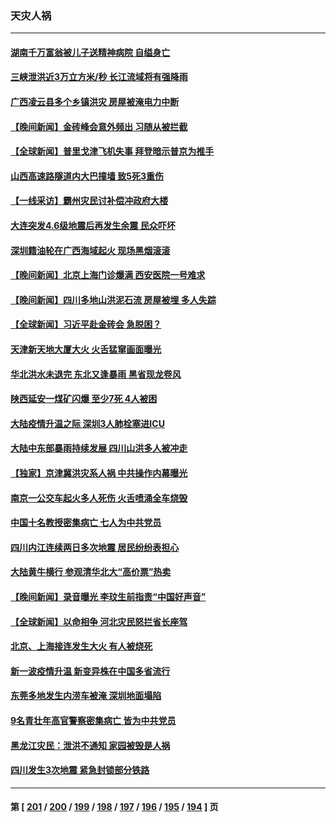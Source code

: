 ### 天灾人祸
---
#### [湖南千万富翁被儿子送精神病院 自缢身亡](../../pages/ncid280/n14061109.md) 
#### [三峡泄洪近3万立方米/秒 长江流域将有强降雨](../../pages/ncid280/n14060810.md) 
#### [广西凌云县多个乡镇洪灾 房屋被淹电力中断](../../pages/ncid280/n14060230.md) 
#### [【晚间新闻】金砖峰会意外频出 习随从被拦截](../../pages/ncid280/n14060182.md) 
#### [【全球新闻】普里戈津飞机失事 拜登暗示普京为推手](../../pages/ncid280/n14060183.md) 
#### [山西高速路隧道内大巴撞墙 致5死3重伤](../../pages/ncid280/n14059976.md) 
#### [【一线采访】霸州灾民讨补偿冲政府大楼](../../pages/ncid280/n14059854.md) 
#### [大连突发4.6级地震后再发生余震 民众吓坏](../../pages/ncid280/n14059515.md) 
#### [深圳籍油轮在广西海域起火 现场黑烟滚滚](../../pages/ncid280/n14059478.md) 
#### [【晚间新闻】北京上海门诊爆满 西安医院一号难求](../../pages/ncid280/n14059443.md) 
#### [【晚间新闻】四川多地山洪泥石流 房屋被埋 多人失踪](../../pages/ncid280/n14058665.md) 
#### [【全球新闻】习近平赴金砖会 急脱困？](../../pages/ncid280/n14058666.md) 
#### [天津新天地大厦大火 火舌猛窜画面曝光](../../pages/ncid280/n14058724.md) 
#### [华北洪水未退完 东北又逢暴雨 黑省现龙卷风](../../pages/ncid280/n14058545.md) 
#### [陕西延安一煤矿闪爆 至少7死 4人被困](../../pages/ncid280/n14058667.md) 
#### [大陆疫情升温之际 深圳3人肺栓塞进ICU](../../pages/ncid280/n14058071.md) 
#### [大陆中东部暴雨持续发展 四川山洪多人被冲走](../../pages/ncid280/n14057974.md) 
#### [【独家】京津冀洪灾系人祸 中共操作内幕曝光](../../pages/ncid280/n14057571.md) 
#### [南京一公交车起火多人死伤 火舌喷涌全车烧毁](../../pages/ncid280/n14057826.md) 
#### [中国十名教授密集病亡 七人为中共党员](../../pages/ncid280/n14057645.md) 
#### [四川内江连续两日多次地震 居民纷纷表担心](../../pages/ncid280/n14057109.md) 
#### [大陆黄牛横行 参观清华北大“高价票”热卖](../../pages/ncid280/n14057027.md) 
#### [【晚间新闻】录音曝光 李玟生前指责“中国好声音”](../../pages/ncid280/n14056727.md) 
#### [【全球新闻】以命相争 河北灾民怒拦省长座驾](../../pages/ncid280/n14057021.md) 
#### [北京、上海接连发生大火 有人被烧死](../../pages/ncid280/n14056928.md) 
#### [新一波疫情升温 新变异株在中国多省流行](../../pages/ncid280/n14056990.md) 
#### [东莞多地发生内涝车被淹 深圳地面塌陷](../../pages/ncid280/n14056912.md) 
#### [9名青壮年高官警察密集病亡 皆为中共党员](../../pages/ncid280/n14056735.md) 
#### [黑龙江灾民：泄洪不通知 家园被毁是人祸](../../pages/ncid280/n14056445.md) 
#### [四川发生3次地震 紧急封锁部分铁路](../../pages/ncid280/n14056543.md) 

---
#### 第 [ [201](./201.md) / [200](./200.md) / [199](./199.md) / [198](./198.md) / [197](./197.md) / [196](./196.md) / [195](./195.md) / [194](./194.md) ] 页
